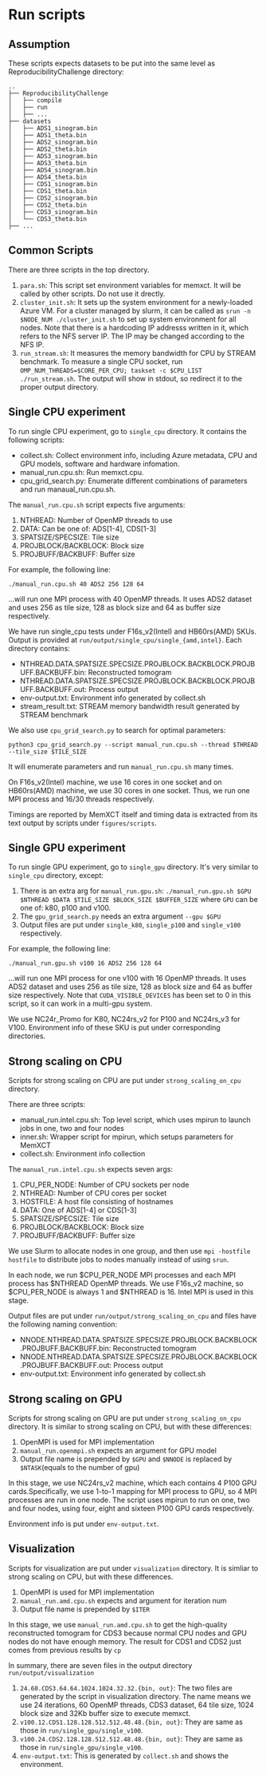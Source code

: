 # Run scripts

## Assumption

These scripts expects datasets to be put into the same level as ReproducibilityChallenge directory:

```
..
├── ReproducibilityChallenge
│   ├── compile
│   ├── run
│   ├── ...
├── datasets
│   ├── ADS1_sinogram.bin
│   ├── ADS1_theta.bin
│   ├── ADS2_sinogram.bin
│   ├── ADS2_theta.bin
│   ├── ADS3_sinogram.bin
│   ├── ADS3_theta.bin
│   ├── ADS4_sinogram.bin
│   ├── ADS4_theta.bin
│   ├── CDS1_sinogram.bin
│   ├── CDS1_theta.bin
│   ├── CDS2_sinogram.bin
│   ├── CDS2_theta.bin
│   ├── CDS3_sinogram.bin
│   └── CDS3_theta.bin
├── ...
```

## Common Scripts

There are three scripts in the top directory.

1. `para.sh`: This script set environment variables for memxct. It will be called by other scripts. Do not use it drectly.
2. `cluster_init.sh`: It sets up the system environment for a newly-loaded Azure VM. For a cluster managed by slurm, it can be called as `srun -n $NODE_NUM ./cluster_init.sh` to set up system environment for all nodes. Note that there is a hardcoding IP addresss written in it, which refers to the NFS server IP. The IP may be changed according to the NFS IP.
3. `run_stream.sh`: It measures the memory bandwidth for CPU by STREAM benchmark. To measure a single CPU socket, run `OMP_NUM_THREADS=$CORE_PER_CPU; taskset -c $CPU_LIST ./run_stream.sh`. The output will show in stdout, so redirect it to the proper output directory.



## Single CPU experiment

To run single CPU experiment, go to `single_cpu` directory. It contains the following scripts:

- collect.sh: Collect environment info, including Azure metadata, CPU and GPU models, software and hardware infomation.
- manual_run.cpu.sh: Run memxct.cpu.
- cpu_grid_search.py: Enumerate different combinations of parameters and run manaual_run.cpu.sh.

The `manual_run.cpu.sh` script expects five arguments:

1. NTHREAD: Number of OpenMP threads to use
2. DATA: Can be one of: ADS[1-4], CDS[1-3]
3. SPATSIZE/SPECSIZE: Tile size
4. PROJBLOCK/BACKBLOCK: Block size
5. PROJBUFF/BACKBUFF: Buffer size

For example, the following line:

```shell
./manual_run.cpu.sh 40 ADS2 256 128 64
```

...will run one MPI process with 40 OpenMP threads. It uses ADS2 dataset and uses 256 as tile size, 128 as block size and 64 as buffer size respectively.

We have run single_cpu tests under F16s_v2(Intel) and HB60rs(AMD) SKUs. Output is provided at `run/output/single_cpu/single_{amd,intel}`. Each directory contains:

- NTHREAD.DATA.SPATSIZE.SPECSIZE.PROJBLOCK.BACKBLOCK.PROJBUFF.BACKBUFF.bin: Reconstructed tomogram
- NTHREAD.DATA.SPATSIZE.SPECSIZE.PROJBLOCK.BACKBLOCK.PROJBUFF.BACKBUFF.out: Process output
- env-output.txt: Environment info generated by collect.sh
- stream_result.txt: STREAM memory bandwidth result generated by STREAM benchmark

We also use `cpu_grid_search.py` to search for optimal parameters:

```shell
python3 cpu_grid_search.py --script manual_run.cpu.sh --thread $THREAD --tile_size $TILE_SIZE
```

It will enumerate parameters and run `manual_run.cpu.sh` many times.

On F16s_v2(Intel) machine, we use 16 cores in one socket and on HB60rs(AMD) machine, we use 30 cores in one socket. Thus, we run one MPI process and 16/30 threads respectively.

Timings are reported by MemXCT itself and timing data is extracted from its text output by scripts under `figures/scripts`.

## Single GPU experiment

To run single GPU experiment, go to `single_gpu` directory. It's very similar to `single_cpu` directory, except:

1. There is an extra arg for `manual_run.gpu.sh`: `./manual_run.gpu.sh $GPU $NTHREAD $DATA $TILE_SIZE $BLOCK_SIZE $BUFFER_SIZE` where `GPU` can be one of: k80, p100 and v100.
2. The `gpu_grid_search.py` needs an extra argument `--gpu $GPU`
3. Output files are put under `single_k80`, `single_p100` and `single_v100` respectively.

For example, the following line:

```shell
./manual_run.gpu.sh v100 16 ADS2 256 128 64
```

...will run one MPI process for one v100 with 16 OpenMP threads. It uses ADS2 dataset and uses 256 as tile size, 128 as block size and 64 as buffer size respectively. Note that `CUDA_VISIBLE_DEVICES` has been set to 0 in this script, so it can work in a multi-gpu system.


We use NC24r_Promo for K80, NC24rs_v2 for P100 and NC24rs_v3 for V100. Environment info of these SKU is put under corresponding directories.

## Strong scaling on CPU

Scripts for strong scaling on CPU are put under `strong_scaling_on_cpu` directory.

There are three scripts:

- manual_run.intel.cpu.sh: Top level script, which uses mpirun to launch jobs in one, two and four nodes
- inner.sh: Wrapper script for mpirun, which setups parameters for MemXCT
- collect.sh: Environment info collection

The `manual_run.intel.cpu.sh` expects seven args:

1. CPU_PER_NODE: Number of CPU sockets per node
2. NTHREAD: Number of CPU cores per socket
3. HOSTFILE: A host file consisting of hostnames
4. DATA: One of ADS[1-4] or CDS[1-3]
5. SPATSIZE/SPECSIZE: Tile size
6. PROJBLOCK/BACKBLOCK: Block size
7. PROJBUFF/BACKBUFF: Buffer size

We use Slurm to allocate nodes in one group, and then use `mpi -hostfile hostfile` to distribute jobs to nodes manually instead of using `srun`.

In each node, we run $CPU_PER_NODE MPI processes and each MPI process has $NTHREAD OpenMP threads. We use F16s_v2 machine, so $CPU_PER_NODE is always 1 and $NTHREAD is 16. Intel MPI is used in this stage.

Output files are put under `run/output/strong_scaling_on_cpu` and files have the following naming convention:

- NNODE.NTHREAD.DATA.SPATSIZE.SPECSIZE.PROJBLOCK.BACKBLOCK.PROJBUFF.BACKBUFF.bin: Reconstructed tomogram
- NNODE.NTHREAD.DATA.SPATSIZE.SPECSIZE.PROJBLOCK.BACKBLOCK.PROJBUFF.BACKBUFF.out: Process output
- env-output.txt: Environment info generated by collect.sh

## Strong scaling on GPU

Scripts for strong scaling on GPU are put under `strong_scaling_on_cpu` directory. It is similar to strong scaling on CPU, but with these differences:

1. OpenMPI is used for MPI implementation
2. `manual_run.openmpi.sh` expects an argument for GPU model
3. Output file name is prepended by `$GPU` and `$NNODE` is replaced by `$NTASK`(equals to the number of gpu)

In this stage, we use NC24rs_v2 machine, which each contains 4 P100 GPU cards.Specifically, we use 1-to-1 mapping for MPI process to GPU, so 4 MPI processes are run in one node. The script uses mpirun to run on one, two and four nodes, using four, eight and sixteen P100 GPU cards respectively.

Environment info is put under `env-output.txt`.


## Visualization

Scripts for visualization are put under `visualization` directory. It is simliar to strong scaling on CPU, but with these differences.

1. OpenMPI is used for MPI implementation
2. `manual_run.amd.cpu.sh` expects and argument for iteration num
3. Output file name is prepended by `$ITER`

In this stage, we use `manual_run.amd.cpu.sh` to get the high-quality reconstructed tomogram for CDS3 because normal CPU nodes and GPU nodes do not have enough memory. The result for CDS1 and CDS2 just comes from previous results by `cp`

In summary, there are seven files in the output directory `run/output/visualization`

1. `24.60.CDS3.64.64.1024.1024.32.32.{bin, out}`: The two files are generated by the script in visualization directory. The name means we use 24 iterations, 60 OpenMP threads, CDS3 dataset, 64 tile size, 1024 block size and 32Kb buffer size to execute memxct.
2. `v100.12.CDS1.128.128.512.512.48.48.{bin, out}`: They are same as those in `run/single_gpu/single_v100`.
3. `v100.24.CDS2.128.128.512.512.48.48.{bin, out}`: They are same as those in `run/single_gpu/single_v100`.
4. `env-output.txt`: This is generated by `collect.sh` and shows the environment.


